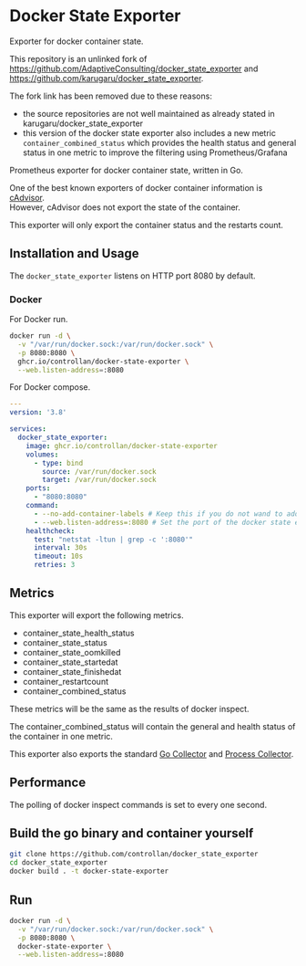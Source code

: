 # Docker State Exporter

Exporter for docker container state.

This repository is an unlinked fork of https://github.com/AdaptiveConsulting/docker_state_exporter and 
https://github.com/karugaru/docker_state_exporter.

The fork link has been removed due to these reasons:
- the source repositories are not well maintained as already stated in karugaru/docker_state_exporter
- this version of the docker state exporter also includes a new metric ``container_combined_status`` which provides the
health status and general status in one metric to improve the filtering using Prometheus/Grafana

Prometheus exporter for docker container state, written in Go.

One of the best known exporters of docker container information is [cAdvisor](https://github.com/google/cadvisor).\
However, cAdvisor does not export the state of the container.

This exporter will only export the container status and the restarts count.

## Installation and Usage

The `docker_state_exporter` listens on HTTP port 8080 by default.

### Docker

For Docker run.

```bash
docker run -d \
  -v "/var/run/docker.sock:/var/run/docker.sock" \
  -p 8080:8080 \
  ghcr.io/controllan/docker-state-exporter \
  --web.listen-address=:8080
```

For Docker compose.

```yaml
---
version: '3.8'

services:
  docker_state_exporter:
    image: ghcr.io/controllan/docker-state-exporter
    volumes:
      - type: bind
        source: /var/run/docker.sock
        target: /var/run/docker.sock
    ports:
      - "8080:8080"
    command:
      - --no-add-container-labels # Keep this if you do not wand to add container labels.
      - --web.listen-address=:8080 # Set the port of the docker state exporter
    healthcheck:
      test: "netstat -ltun | grep -c ':8080'"
      interval: 30s
      timeout: 10s
      retries: 3
```

## Metrics

This exporter will export the following metrics.

- container_state_health_status
- container_state_status
- container_state_oomkilled
- container_state_startedat
- container_state_finishedat
- container_restartcount
- container_combined_status

These metrics will be the same as the results of docker inspect.

The container_combined_status will contain the general and health status of the container in one metric.

This exporter also exports the standard
[Go Collector](https://pkg.go.dev/github.com/prometheus/client_golang/prometheus#NewGoCollector)
and [Process Collector](https://pkg.go.dev/github.com/prometheus/client_golang/prometheus#NewProcessCollector).

## Performance

The polling of docker inspect commands is set to every one second.

## Build the go binary and container yourself

```bash
git clone https://github.com/controllan/docker_state_exporter
cd docker_state_exporter
docker build . -t docker-state-exporter
```

## Run

```bash
docker run -d \
  -v "/var/run/docker.sock:/var/run/docker.sock" \
  -p 8080:8080 \
  docker-state-exporter \
  --web.listen-address=:8080
```
